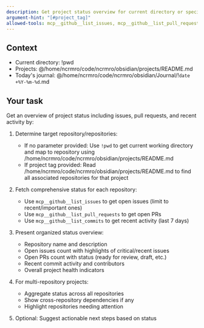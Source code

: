 ```yaml
---
description: Get project status overview for current directory or specified project
argument-hint: "[#project_tag]"
allowed-tools: mcp__github__list_issues, mcp__github__list_pull_requests, mcp__github__list_commits
---
```


## Context

- Current directory: !pwd
- Projects: @/home/ncrmro/code/ncrmro/obsidian/projects/README.md
- Today's journal: @/home/ncrmro/code/ncrmro/obsidian/Journal/!`date +%Y-%m-%d`.md

## Your task

Get an overview of project status including issues, pull requests, and recent activity by:

1. Determine target repository/repositories:
   - If no parameter provided: Use `!pwd` to get current working directory and map to repository using /home/ncrmro/code/ncrmro/obsidian/projects/README.md
   - If project tag provided: Read /home/ncrmro/code/ncrmro/obsidian/projects/README.md to find all associated repositories for that project

2. Fetch comprehensive status for each repository:
   - Use `mcp__github__list_issues` to get open issues (limit to recent/important ones)
   - Use `mcp__github__list_pull_requests` to get open PRs
   - Use `mcp__github__list_commits` to get recent activity (last 7 days)

3. Present organized status overview:
   - Repository name and description
   - Open issues count with highlights of critical/recent issues
   - Open PRs count with status (ready for review, draft, etc.)
   - Recent commit activity and contributors
   - Overall project health indicators

4. For multi-repository projects:
   - Aggregate status across all repositories
   - Show cross-repository dependencies if any
   - Highlight repositories needing attention

5. Optional: Suggest actionable next steps based on status